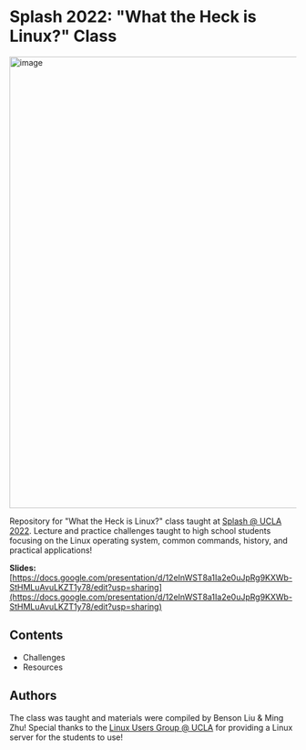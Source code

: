 # Splash 2022: "What the Heck is Linux?" Class

<img width="792" alt="image" src="https://user-images.githubusercontent.com/67720812/164886227-db9fb1de-eb83-4cec-a16f-b83b8c1bfb94.png">

Repository for "What the Heck is Linux?" class taught at [Splash @ UCLA 2022](https://splashatucla.learningu.org/). Lecture and practice challenges taught to high school students focusing on the Linux operating system, common commands, history, and practical applications!

**Slides:** [https://docs.google.com/presentation/d/12eInWST8a1Ia2e0uJpRg9KXWb-StHMLuAvuLKZT1y78/edit?usp=sharing](https://docs.google.com/presentation/d/12eInWST8a1Ia2e0uJpRg9KXWb-StHMLuAvuLKZT1y78/edit?usp=sharing)

## Contents
 - Challenges
 - Resources

## Authors
The class was taught and materials were compiled by Benson Liu & Ming Zhu! Special thanks to the [Linux Users Group @ UCLA](https://linux.ucla.edu/) for providing a Linux server for the students to use!

